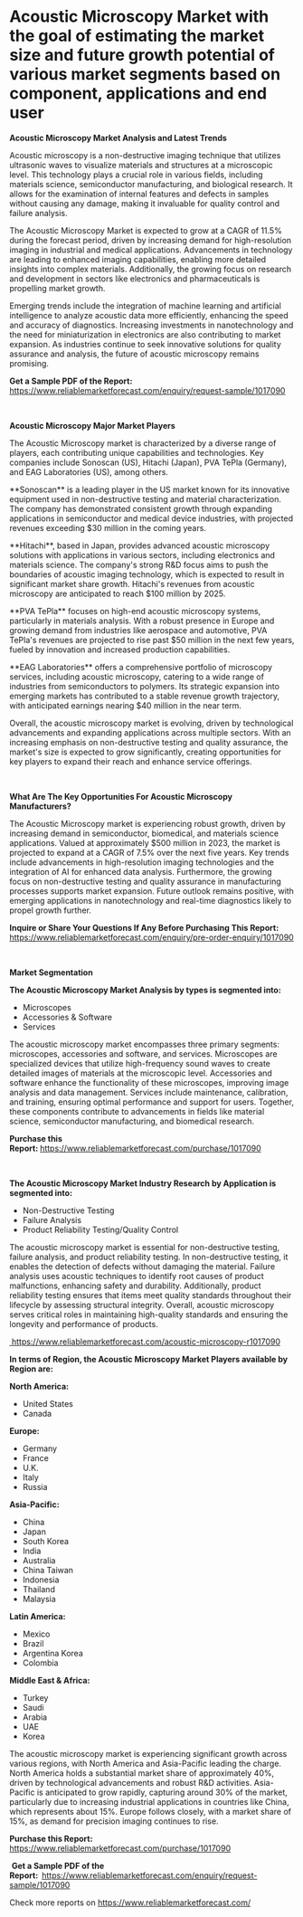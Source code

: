 <p><h1>Acoustic Microscopy Market with the goal of estimating the market size and future growth potential of various market segments based on component, applications and end user</h1></p><p><strong>Acoustic Microscopy Market Analysis and Latest Trends</strong></p>
<p><p>Acoustic microscopy is a non-destructive imaging technique that utilizes ultrasonic waves to visualize materials and structures at a microscopic level. This technology plays a crucial role in various fields, including materials science, semiconductor manufacturing, and biological research. It allows for the examination of internal features and defects in samples without causing any damage, making it invaluable for quality control and failure analysis.</p><p>The Acoustic Microscopy Market is expected to grow at a CAGR of 11.5% during the forecast period, driven by increasing demand for high-resolution imaging in industrial and medical applications. Advancements in technology are leading to enhanced imaging capabilities, enabling more detailed insights into complex materials. Additionally, the growing focus on research and development in sectors like electronics and pharmaceuticals is propelling market growth. </p><p>Emerging trends include the integration of machine learning and artificial intelligence to analyze acoustic data more efficiently, enhancing the speed and accuracy of diagnostics. Increasing investments in nanotechnology and the need for miniaturization in electronics are also contributing to market expansion. As industries continue to seek innovative solutions for quality assurance and analysis, the future of acoustic microscopy remains promising.</p></p>
<p><strong>Get a Sample PDF of the Report:&nbsp;</strong> <a href="https://www.reliablemarketforecast.com/enquiry/request-sample/1017090?utm_campaign=2202&utm_medium=2&utm_source=Github&utm_content=ia&utm_term=21032025&utm_id=acoustic-microscopy">https://www.reliablemarketforecast.com/enquiry/request-sample/1017090</a></p>
<p>&nbsp;</p>
<p><strong>Acoustic Microscopy Major Market Players</strong></p>
<p><p>The Acoustic Microscopy market is characterized by a diverse range of players, each contributing unique capabilities and technologies. Key companies include Sonoscan (US), Hitachi (Japan), PVA TePla (Germany), and EAG Laboratories (US), among others.</p><p>**Sonoscan** is a leading player in the US market known for its innovative equipment used in non-destructive testing and material characterization. The company has demonstrated consistent growth through expanding applications in semiconductor and medical device industries, with projected revenues exceeding $30 million in the coming years.</p><p>**Hitachi**, based in Japan, provides advanced acoustic microscopy solutions with applications in various sectors, including electronics and materials science. The company's strong R&D focus aims to push the boundaries of acoustic imaging technology, which is expected to result in significant market share growth. Hitachi's revenues from acoustic microscopy are anticipated to reach $100 million by 2025.</p><p>**PVA TePla** focuses on high-end acoustic microscopy systems, particularly in materials analysis. With a robust presence in Europe and growing demand from industries like aerospace and automotive, PVA TePla's revenues are projected to rise past $50 million in the next few years, fueled by innovation and increased production capabilities.</p><p>**EAG Laboratories** offers a comprehensive portfolio of microscopy services, including acoustic microscopy, catering to a wide range of industries from semiconductors to polymers. Its strategic expansion into emerging markets has contributed to a stable revenue growth trajectory, with anticipated earnings nearing $40 million in the near term.</p><p>Overall, the acoustic microscopy market is evolving, driven by technological advancements and expanding applications across multiple sectors. With an increasing emphasis on non-destructive testing and quality assurance, the market's size is expected to grow significantly, creating opportunities for key players to expand their reach and enhance service offerings.</p></p>
<p>&nbsp;</p>
<p><strong>What Are The Key Opportunities For Acoustic Microscopy Manufacturers?</strong></p>
<p><p>The Acoustic Microscopy market is experiencing robust growth, driven by increasing demand in semiconductor, biomedical, and materials science applications. Valued at approximately $500 million in 2023, the market is projected to expand at a CAGR of 7.5% over the next five years. Key trends include advancements in high-resolution imaging technologies and the integration of AI for enhanced data analysis. Furthermore, the growing focus on non-destructive testing and quality assurance in manufacturing processes supports market expansion. Future outlook remains positive, with emerging applications in nanotechnology and real-time diagnostics likely to propel growth further.</p></p>
<p><strong>Inquire or Share Your Questions If Any Before Purchasing This Report:</strong> <a href="https://www.reliablemarketforecast.com/enquiry/pre-order-enquiry/1017090?utm_campaign=2202&utm_medium=2&utm_source=Github&utm_content=ia&utm_term=21032025&utm_id=acoustic-microscopy">https://www.reliablemarketforecast.com/enquiry/pre-order-enquiry/1017090</a></p>
<p>&nbsp;</p>
<p><strong>Market Segmentation</strong></p>
<p><strong>The Acoustic Microscopy Market Analysis by types is segmented into:</strong></p>
<p><ul><li>Microscopes</li><li>Accessories & Software</li><li>Services</li></ul></p>
<p><p>The acoustic microscopy market encompasses three primary segments: microscopes, accessories and software, and services. Microscopes are specialized devices that utilize high-frequency sound waves to create detailed images of materials at the microscopic level. Accessories and software enhance the functionality of these microscopes, improving image analysis and data management. Services include maintenance, calibration, and training, ensuring optimal performance and support for users. Together, these components contribute to advancements in fields like material science, semiconductor manufacturing, and biomedical research.</p></p>
<p><strong>Purchase this Report:&nbsp;</strong><a href="https://www.reliablemarketforecast.com/purchase/1017090?utm_campaign=2202&utm_medium=2&utm_source=Github&utm_content=ia&utm_term=21032025&utm_id=acoustic-microscopy">https://www.reliablemarketforecast.com/purchase/1017090</a></p>
<p>&nbsp;</p>
<p><strong>The Acoustic Microscopy Market Industry Research by Application is segmented into:</strong></p>
<p><ul><li>Non-Destructive Testing</li><li>Failure Analysis</li><li>Product Reliability Testing/Quality Control</li></ul></p>
<p><p>The acoustic microscopy market is essential for non-destructive testing, failure analysis, and product reliability testing. In non-destructive testing, it enables the detection of defects without damaging the material. Failure analysis uses acoustic techniques to identify root causes of product malfunctions, enhancing safety and durability. Additionally, product reliability testing ensures that items meet quality standards throughout their lifecycle by assessing structural integrity. Overall, acoustic microscopy serves critical roles in maintaining high-quality standards and ensuring the longevity and performance of products.</p></p>
<p><a href="https://www.reliablemarketforecast.com/acoustic-microscopy-r1017090?utm_campaign=2202&utm_medium=2&utm_source=Github&utm_content=ia&utm_term=21032025&utm_id=acoustic-microscopy">&nbsp;https://www.reliablemarketforecast.com/acoustic-microscopy-r1017090</a></p>
<p><strong>In terms of Region, the Acoustic Microscopy Market Players available by Region are:</strong></p>
<p>
    <p> <strong> North America: </strong>
        <ul>
            <li>United States</li>
            <li>Canada</li>
        </ul>
        </p> 
    <p> <strong> Europe: </strong>
        <ul>
            <li>Germany</li>
            <li>France</li>
            <li>U.K.</li>
            <li>Italy</li>
            <li>Russia</li>
        </ul>
        </p> 
    <p> <strong> Asia-Pacific: </strong>
        <ul>
            <li>China</li>
            <li>Japan</li>
            <li>South Korea</li>
            <li>India</li>
            <li>Australia</li>
            <li>China Taiwan</li>
            <li>Indonesia</li>
            <li>Thailand</li>
            <li>Malaysia</li>
        </ul>
        </p> 
    <p> <strong> Latin America: </strong>
        <ul>
            <li>Mexico</li>
            <li>Brazil</li>
            <li>Argentina Korea</li>
            <li>Colombia</li>
        </ul>
        </p> 
    <p> <strong> Middle East & Africa: </strong>
        <ul>
            <li>Turkey</li>
            <li>Saudi</li>
            <li>Arabia</li>
            <li>UAE</li>
            <li>Korea</li>
        </ul>
    </p>
    </p>
<p><p>The acoustic microscopy market is experiencing significant growth across various regions, with North America and Asia-Pacific leading the charge. North America holds a substantial market share of approximately 40%, driven by technological advancements and robust R&D activities. Asia-Pacific is anticipated to grow rapidly, capturing around 30% of the market, particularly due to increasing industrial applications in countries like China, which represents about 15%. Europe follows closely, with a market share of 15%, as demand for precision imaging continues to rise.</p></p>
<p><strong>Purchase this Report: </strong><a href="https://www.reliablemarketforecast.com/purchase/1017090?utm_campaign=2202&utm_medium=2&utm_source=Github&utm_content=ia&utm_term=21032025&utm_id=acoustic-microscopy">https://www.reliablemarketforecast.com/purchase/1017090</a></p>
<p>&nbsp;<strong>Get a Sample PDF of the Report:&nbsp;&nbsp;</strong><a href="https://www.reliablemarketforecast.com/enquiry/request-sample/1017090?utm_campaign=2202&utm_medium=2&utm_source=Github&utm_content=ia&utm_term=21032025&utm_id=acoustic-microscopy">https://www.reliablemarketforecast.com/enquiry/request-sample/1017090</a></p>
<p><strong></strong></p>
<p>Check more reports on <a href="https://www.reliablemarketforecast.com/?utm_campaign=2202&utm_medium=2&utm_source=Github&utm_content=ia&utm_term=21032025&utm_id=acoustic-microscopy">https://www.reliablemarketforecast.com/</a></p>